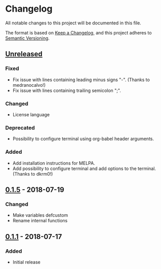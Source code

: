 # Changelog
All notable changes to this project will be documented in this file.

The format is based on [Keep a Changelog](https://keepachangelog.com/en/1.0.0/),
and this project adheres to [Semantic Versioning](https://semver.org/spec/v2.0.0.html).

## [Unreleased]
### Fixed
- Fix issue with lines containing leading minus signs "-". (Thanks to
  medranocalvo!)
- Fix issue with lines containing trailing semicolon ";".
### Changed
- License language
### Deprecated
- Possibility to configure terminal using org-babel header arguments.
### Added
- Add installation instructions for MELPA.
- Add possibility to configure terminal and add options to the
  terminal. (Thanks to dkrm0!)

## [0.1.5] - 2018-07-19
### Changed
- Make variables defcustom
- Rename internal functions

## [0.1.1] - 2018-07-17
### Added
- Initial release

[Unreleased]: https://github.com/ahendriksen/ob-tmux/compare/0.1.5...HEAD
[0.1.5]: https://github.com/ahendriksen/ob-tmux/compare/0.1.1...0.1.5
[0.1.1]: https://github.com/ahendriksen/ob-tmux/tree/0.1.1
